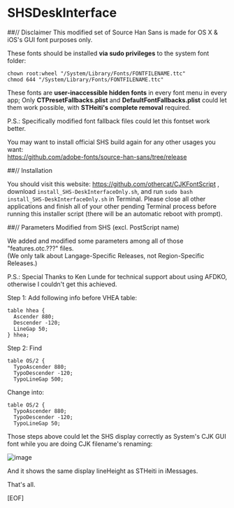 SHSDeskInterface
================
##// Disclaimer
This modified set of Source Han Sans is made for OS X &amp; iOS's GUI font purposes only.

These fonts should be installed **via sudo privileges** to the system font folder:
<pre><code>chown root:wheel "/System/Library/Fonts/FONTFILENAME.ttc"
chmod 644 "/System/Library/Fonts/FONTFILENAME.ttc"</code></pre>

These fonts are **user-inaccessible hidden fonts** in every font menu in every app; Only **CTPresetFallbacks.plist** and **DefaultFontFallbacks.plist** could let them work possible, with **STHeiti's complete removal** required.

P.S.: Specifically modified font fallback files could let this fontset work better.

You may want to install official SHS build again for any other usages you want:<br>
https://github.com/adobe-fonts/source-han-sans/tree/release

##// Installation

You should visit this website: https://github.com/othercat/CJKFontScript , download `install_SHS-DeskInterfaceOnly.sh`, and run `sudo bash install_SHS-DeskInterfaceOnly.sh` in Terminal. Please close all other applications and finish all of your other pending Terminal process before running this installer script (there will be an automatic reboot with prompt).

##// Parameters Modified from SHS (excl. PostScript name)

We added and modified some parameters among all of those "features.otc.???" files.<br>
(We only talk about Langage-Specific Releases, not Region-Specific Releases.)

P.S.: Special Thanks to Ken Lunde for technical support about using AFDKO, otherwise I couldn't get this achieved.

Step 1: Add following info before VHEA table:
<pre><code>table hhea {
  Ascender 880;
  Descender -120;
  LineGap 50;
} hhea;</code></pre>
Step 2: Find 
<pre><code>table OS/2 {
  TypoAscender 880;
  TypoDescender -120;
  TypoLineGap 500;</code></pre>
Change into:
<pre><code>table OS/2 {
  TypoAscender 880;
  TypoDescender -120;
  TypoLineGap 50;</code></pre>

Those steps above could let the SHS display correctly as System's CJK GUI font while you are doing CJK filename's renaming:

![image](https://cloud.githubusercontent.com/assets/3164826/4935104/89d617d0-65a8-11e4-9c3b-8a220cc09ef4.png)

And it shows the same display lineHeight as STHeiti in iMessages.

That's all.

[EOF]
